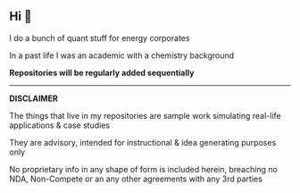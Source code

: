 ## Hi 👋

I do a bunch of quant stuff for energy corporates

In a past life I was an academic with a chemistry background

**Repositories will be regularly added sequentially**
___________________________________________
**DISCLAIMER**

The things that live in my repositories are sample work simulating real-life applications & case studies

They are advisory, intended for instructional & idea generating purposes only

No proprietary info in any shape of form is included herein, breaching no NDA, Non-Compete or an any other agreements with any 3rd parties
